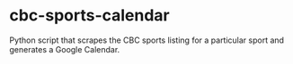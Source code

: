 # cbc-sports-calendar
Python script that scrapes the CBC sports listing for a particular sport and generates a Google Calendar.
